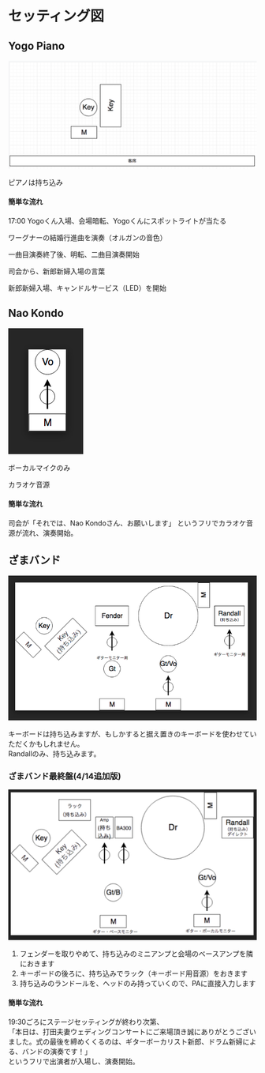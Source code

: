 # セッティング図

## Yogo Piano

![](../assets/yogo-piano.png)

ピアノは持ち込み  
#### 簡単な流れ

17:00 Yogoくん入場、会場暗転、Yogoくんにスポットライトが当たる

ワーグナーの結婚行進曲を演奏（オルガンの音色）

一曲目演奏終了後、明転、二曲目演奏開始

司会から、新郎新婦入場の言葉

新郎新婦入場、キャンドルサービス（LED）を開始

## Nao Kondo

![](../assets/nao-kondo.png)

ボーカルマイクのみ

カラオケ音源

#### 簡単な流れ

司会が「それでは、Nao Kondoさん、お願いします」
というフリでカラオケ音源が流れ、演奏開始。

## ざまバンド

![](../assets/zama-band.png)

キーボードは持ち込みますが、もしかすると据え置きのキーボードを使わせていただくかもしれません。  
Randallのみ、持ち込みます。

### ざまバンド最終盤(4/14追加版)

![](../assets/zama-band-02.png)

1. フェンダーを取りやめて、持ち込みのミニアンプと会場のベースアンプを隣におきます
2. キーボードの後ろに、持ち込みでラック（キーボード用音源）をおきます
3. 持ち込みのランドールを、ヘッドのみ持っていくので、PAに直接入力します


#### 簡単な流れ

19:30ごろにステージセッティングが終わり次第、  
「本日は、打田夫妻ウェディングコンサートにご来場頂き誠にありがとうございました。式の最後を締めくくるのは、ギターボーカリスト新郎、ドラム新婦による、バンドの演奏です！」  
というフリで出演者が入場し、演奏開始。
